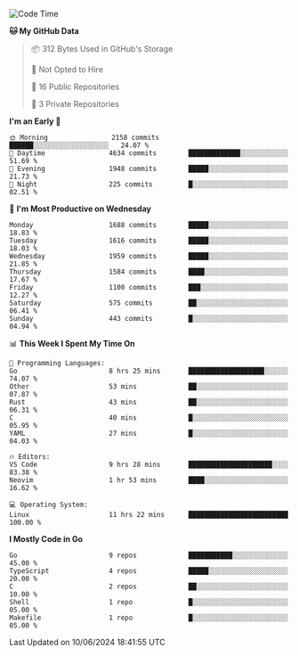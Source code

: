 <!--START_SECTION:waka-->
![Code Time](http://img.shields.io/badge/Code%20Time-678%20hrs%2037%20mins-blue)

**🐱 My GitHub Data** 

> 📦 312 Bytes Used in GitHub's Storage 
 > 
> 🚫 Not Opted to Hire
 > 
> 📜 16 Public Repositories 
 > 
> 🔑 3 Private Repositories 
 > 
**I'm an Early 🐤** 

```text
🌞 Morning                2158 commits        ██████░░░░░░░░░░░░░░░░░░░   24.07 % 
🌆 Daytime                4634 commits        █████████████░░░░░░░░░░░░   51.69 % 
🌃 Evening                1948 commits        █████░░░░░░░░░░░░░░░░░░░░   21.73 % 
🌙 Night                  225 commits         █░░░░░░░░░░░░░░░░░░░░░░░░   02.51 % 
```
📅 **I'm Most Productive on Wednesday** 

```text
Monday                   1688 commits        █████░░░░░░░░░░░░░░░░░░░░   18.83 % 
Tuesday                  1616 commits        █████░░░░░░░░░░░░░░░░░░░░   18.03 % 
Wednesday                1959 commits        █████░░░░░░░░░░░░░░░░░░░░   21.85 % 
Thursday                 1584 commits        ████░░░░░░░░░░░░░░░░░░░░░   17.67 % 
Friday                   1100 commits        ███░░░░░░░░░░░░░░░░░░░░░░   12.27 % 
Saturday                 575 commits         ██░░░░░░░░░░░░░░░░░░░░░░░   06.41 % 
Sunday                   443 commits         █░░░░░░░░░░░░░░░░░░░░░░░░   04.94 % 
```


📊 **This Week I Spent My Time On** 

```text
💬 Programming Languages: 
Go                       8 hrs 25 mins       ███████████████████░░░░░░   74.07 % 
Other                    53 mins             ██░░░░░░░░░░░░░░░░░░░░░░░   07.87 % 
Rust                     43 mins             ██░░░░░░░░░░░░░░░░░░░░░░░   06.31 % 
C                        40 mins             █░░░░░░░░░░░░░░░░░░░░░░░░   05.95 % 
YAML                     27 mins             █░░░░░░░░░░░░░░░░░░░░░░░░   04.03 % 

🔥 Editors: 
VS Code                  9 hrs 28 mins       █████████████████████░░░░   83.38 % 
Neovim                   1 hr 53 mins        ████░░░░░░░░░░░░░░░░░░░░░   16.62 % 

💻 Operating System: 
Linux                    11 hrs 22 mins      █████████████████████████   100.00 % 
```

**I Mostly Code in Go** 

```text
Go                       9 repos             ███████████░░░░░░░░░░░░░░   45.00 % 
TypeScript               4 repos             █████░░░░░░░░░░░░░░░░░░░░   20.00 % 
C                        2 repos             ██░░░░░░░░░░░░░░░░░░░░░░░   10.00 % 
Shell                    1 repo              █░░░░░░░░░░░░░░░░░░░░░░░░   05.00 % 
Makefile                 1 repo              █░░░░░░░░░░░░░░░░░░░░░░░░   05.00 % 
```




 Last Updated on 10/06/2024 18:41:55 UTC
<!--END_SECTION:waka-->
